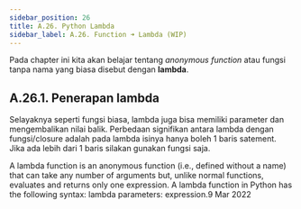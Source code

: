 ```yaml
---
sidebar_position: 26
title: A.26. Python Lambda
sidebar_label: A.26. Function ➜ Lambda (WIP)
---
```


Pada chapter ini kita akan belajar tentang *anonymous function* atau fungsi tanpa nama yang biasa disebut dengan **lambda**. 

## A.26.1. Penerapan lambda

Selayaknya seperti fungsi biasa, lambda juga bisa memiliki parameter dan mengembalikan nilai balik. Perbedaan signifikan antara lambda dengan fungsi/closure adalah pada lambda isinya hanya boleh 1 baris satement. Jika ada lebih dari 1 baris silakan gunakan fungsi saja.

A lambda function is an anonymous function (i.e., defined without a name) that can take any number of arguments but, unlike normal functions, evaluates and returns only one expression. A lambda function in Python has the following syntax: lambda parameters: expression.9 Mar 2022
